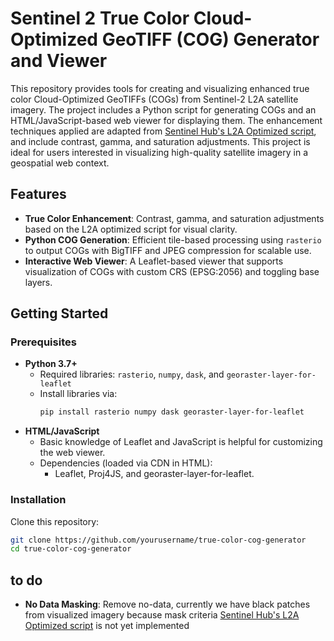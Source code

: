 
# Sentinel 2 True Color Cloud-Optimized GeoTIFF (COG) Generator and Viewer
This repository provides tools for creating and visualizing enhanced true color Cloud-Optimized GeoTIFFs (COGs) from Sentinel-2 L2A satellite imagery. The project includes a Python script for generating COGs and an HTML/JavaScript-based web viewer for displaying them. The enhancement techniques applied are adapted from [Sentinel Hub's L2A Optimized script](https://custom-scripts.sentinel-hub.com/custom-scripts/sentinel-2/l2a_optimized/), and include contrast, gamma, and saturation adjustments. This project is ideal for users interested in visualizing high-quality satellite imagery in a geospatial web context.

## Features

- **True Color Enhancement**: Contrast, gamma, and saturation adjustments based on the L2A optimized script for visual clarity.
- **Python COG Generation**: Efficient tile-based processing using `rasterio` to output COGs with BigTIFF and JPEG compression for scalable use.
- **Interactive Web Viewer**: A Leaflet-based viewer that supports visualization of COGs with custom CRS (EPSG:2056) and toggling base layers.

## Getting Started

### Prerequisites

- **Python 3.7+**
  - Required libraries: `rasterio`, `numpy`, `dask`, and `georaster-layer-for-leaflet`
  - Install libraries via:
    ```bash
    pip install rasterio numpy dask georaster-layer-for-leaflet
    ```
- **HTML/JavaScript**
  - Basic knowledge of Leaflet and JavaScript is helpful for customizing the web viewer.
  - Dependencies (loaded via CDN in HTML):
    - Leaflet, Proj4JS, and georaster-layer-for-leaflet.

### Installation

Clone this repository:
```bash
git clone https://github.com/yourusername/true-color-cog-generator
cd true-color-cog-generator
```

## to do
- **No Data Masking**: Remove no-data, currently we  have black patches from visualized imagery because  mask criteria [Sentinel Hub's L2A Optimized script](https://custom-scripts.sentinel-hub.com/custom-scripts/sentinel-2/l2a_optimized/) is not yet implemented
  
